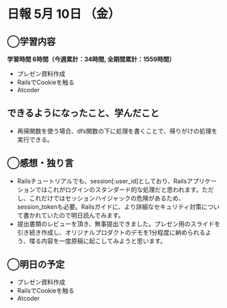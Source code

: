 # 日報  5月 10日 （金）

## ◯学習内容

**学習時間  6時間（今週累計：34時間, 全期間累計：1559時間）**

- プレゼン資料作成
- RailsでCookieを触る
- Atcoder

## できるようになったこと、学んだこと

- 再帰関数を使う場合、dfs関数の下に処理を書くことで、帰りがけの処理を実行できる。

## ◯感想・独り言

- Railsチュートリアルでも、session[:user_id]としており、Railsアプリケーションではこれがログインのスタンダード的な処理だと思われます。ただし、これだけではセッションハイジャックの危険があるため、session_tokenも必要。Railsガイドに、より詳細なセキュリティ対策について書かれていたので明日読んでみます。
- 提出書類のレビューを頂き、無事提出できました。プレゼン用のスライドを引き続き作成し、オリジナルプロダクトのデモを1分程度に納められるよう、喋る内容を一度原稿に起こしてみようと思います。

## ◯明日の予定

- プレゼン資料作成
- RailsでCookieを触る
- Atcoder
